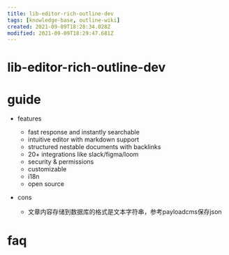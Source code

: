 ```yaml
---
title: lib-editor-rich-outline-dev
tags: [knowledge-base, outline-wiki]
created: 2021-09-09T18:28:34.028Z
modified: 2021-09-09T18:29:47.681Z
---
```


# lib-editor-rich-outline-dev

# guide
- features
  - fast response and instantly searchable
  - intuitive editor with markdown support
  - structured nestable documents with backlinks
  - 20+ integrations like slack/figma/loom
  - security & permissions
  - customizable
  - i18n
  - open source

- cons
  - 文章内容存储到数据库的格式是文本字符串，参考payloadcms保存json
# faq

